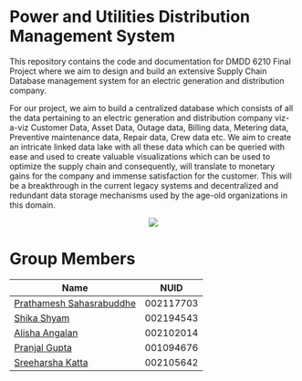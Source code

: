 Power and Utilities Distribution Management System
==========================================

This repository contains the code and documentation for DMDD 6210 Final Project where we aim to design and build an extensive Supply Chain Database management system for an electric generation and distribution company.

For our project, we aim to build a centralized database which consists of all the data pertaining to an electric generation and distribution company viz-a-viz Customer Data, Asset Data, Outage data, Billing data, Metering data, Preventive maintenance data, Repair data, Crew data etc. We aim to create an intricate linked data lake with all these data which can be queried with ease and used to create valuable visualizations which can be used to optimize the supply chain and consequently, will translate to monetary gains for the company and immense satisfaction for the customer. This will be a breakthrough in the current legacy systems and decentralized and redundant data storage mechanisms used by the age-old organizations in this domain.

<p align="center">
   <img src="https://i.imgur.com/IH7QLyq.png">
</p>

Group Members
=============

| Name                                                      | NUID          | 
| --------------------------------------------------------- |:-------------:|
| [Prathamesh Sahasrabuddhe](https://github.com/prathams99) | 002117703     |
| [Shika Shyam](https://github.com/shikashyam)              | 002194543     |
| [Alisha Angalan](https://github.com/alishamaryangalan)    | 002102014     |
| [Pranjal Gupta](https://github.com/pranjalgupta15)        | 001094676     |
| [Sreeharsha Katta](https://github.com/sreeharshakatta)    | 002105642     |
